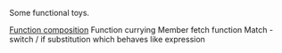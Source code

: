 Some functional toys.

[Function composition](example.cpp)
Function currying
Member fetch function
Match - switch / if substitution which behaves like expression
